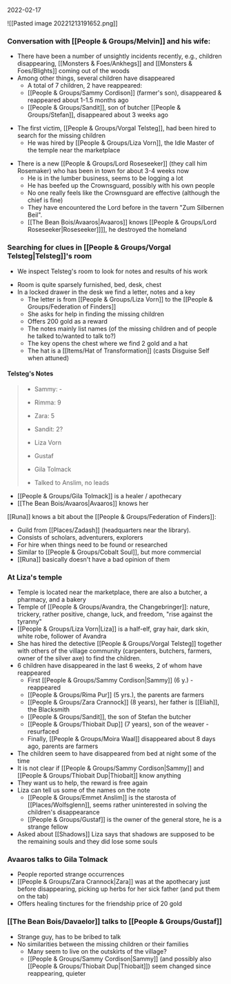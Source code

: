2022-02-17

![[Pasted image 20221213191652.png]]


### Conversation with [[People & Groups/Melvin]] and his wife:
- There have been a number of unsightly incidents recently, e.g., children disappearing, [[Monsters & Foes/Ankhegs]] and [[Monsters & Foes/Blights]] coming out of the woods
- Among other things, several children have disappeared
	* A total of 7 children, 2 have reappeared: 
	* [[People & Groups/Sammy Cordison]] (farmer's son), disappeared & reappeared about 1-1.5 months ago
	* [[People & Groups/Sandit]], son of butcher [[People & Groups/Stefan]], disappeared about 3 weeks ago
* The first victim, [[People & Groups/Vorgal Telsteg]], had been hired to search for the missing children
	* He was hired by [[People & Groups/Liza Vorn]], the Idle Master of the temple near the marketplace
- There is a new [[People & Groups/Lord Roseseeker]] (they call him Rosemaker) who has been in town for about 3-4 weeks now
	* He is in the lumber business, seems to be logging a lot
	* He has beefed up the Crownsguard, possibly with his own people
	* No one really feels like the Crownsguard are effective (although the chief is fine)
	* They have encountered the Lord before in the tavern "Zum Silbernen Beil".
	* [[The Bean Bois/Avaaros|Avaaros]] knows [[People & Groups/Lord Roseseeker|Roseseeker]]]], he destroyed the homeland

### Searching for clues in [[People & Groups/Vorgal Telsteg|Telsteg]]'s room
* We inspect Telsteg's room to look for notes and results of his work
- Room is quite sparsely furnished, bed, desk, chest
- In a locked drawer in the desk we find a letter, notes and a key
	- The letter is from [[People & Groups/Liza Vorn]] to the [[People & Groups/Federation of Finders]]
	- She asks for help in finding the missing children
	- Offers 200 gold as a reward
	- The notes mainly list names (of the missing children and of people he talked to/wanted to talk to?) 
	- The key opens the chest where we find 2 gold and a hat
	- The hat is a [[Items/Hat of Transformation]] (casts Disguise Self when attuned)

#### Telsteg's Notes
> * Sammy: -
>* Rimma: 9
>* Zara: 5
>* Sandit: 2?
>
>* Liza Vorn
>* Gustaf
>* Gila Tolmack
>* Talked to Anslim, no leads

* [[People & Groups/Gila Tolmack]] is a healer / apothecary
* [[The Bean Bois/Avaaros|Avaaros]] knows her

[[Runa]] knows a bit about the [[People & Groups/Federation of Finders]]:
- Guild from [[Places/Zadash]] (headquarters near the library).
- Consists of scholars, adventurers, explorers
- For hire when things need to be found or researched
- Similar to [[People & Groups/Cobalt Soul]], but more commercial
- [[Runa]] basically doesn't have a bad opinion of them

### At Liza's temple
- Temple is located near the marketplace, there are also a butcher, a pharmacy, and a bakery
- Temple of [[People & Groups/Avandra, the Changebringer]]: nature, trickery, rather positive, change, luck, and freedom, "rise against the tyranny"
- [[People & Groups/Liza Vorn|Liza]] is a half-elf, gray hair, dark skin, white robe, follower of Avandra
- She has hired the detective [[People & Groups/Vorgal Telsteg]] together with others of the village community (carpenters, butchers, farmers, owner of the silver axe) to find the children.
- 6 children have disappeared in the last 6 weeks, 2 of whom have reappeared
	- First [[People & Groups/Sammy Cordison|Sammy]] (6 y.) - reappeared
	- [[People & Groups/Rima Pur]] (5 yrs.), the parents are farmers
	- [[People & Groups/Zara Crannock]] (8 years), her father is [[Eliah]], the Blacksmith
	- [[People & Groups/Sandit]], the son of Stefan the butcher
	- [[People & Groups/Thiobait Dup]] (7 years), son of the weaver - resurfaced
	- Finally, [[People & Groups/Moira Waal]] disappeared about 8 days ago, parents are farmers
- The children seem to have disappeared from bed at night some of the time
- It is not clear if [[People & Groups/Sammy Cordison|Sammy]] and [[People & Groups/Thiobait Dup|Thiobait]] know anything
- They want us to help, the reward is free again
- Liza can tell us some of the names on the note
	- [[People & Groups/Emmet Anslim]] is the starosta of [[Places/Wolfsglenn]], seems rather uninterested in solving the children's disappearance
	- [[People & Groups/Gustaf]] is the owner of the general store, he is a strange fellow
- Asked about [[Shadows]] Liza says that shadows are supposed to be the remaining souls and they did lose some souls

### Avaaros talks to Gila Tolmack
- People reported strange occurrences
- [[People & Groups/Zara Crannock|Zara]] was at the apothecary just before disappearing, picking up herbs for her sick father (and put them on the tab)
- Offers healing tinctures for the friendship price of 20 gold

### [[The Bean Bois/Davaelor]] talks to [[People & Groups/Gustaf]]
- Strange guy, has to be bribed to talk
- No similarities between the missing children or their families
	- Many seem to live on the outskirts of the village?
	- [[People & Groups/Sammy Cordison|Sammy]] (and possibly also [[People & Groups/Thiobait Dup|Thiobait]]) seem changed since reappearing, quieter



